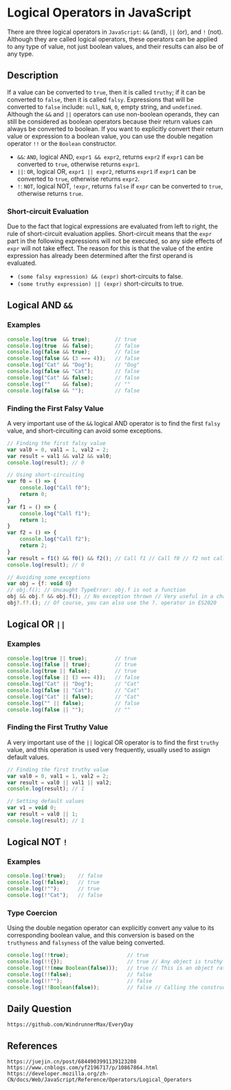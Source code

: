 # Logical Operators in JavaScript

There are three logical operators in `JavaScript`: `&&` (and), `||` (or), and `!` (not). Although they are called logical operators, these operators can be applied to any type of value, not just boolean values, and their results can also be of any type.

## Description
If a value can be converted to `true`, then it is called `truthy`; if it can be converted to `false`, then it is called `falsy`. Expressions that will be converted to `false` include: `null`, `NaN`, `0`, empty string, and `undefined`. Although the `&&` and `||` operators can use non-boolean operands, they can still be considered as boolean operators because their return values can always be converted to boolean. If you want to explicitly convert their return value or expression to a boolean value, you can use the double negation operator `!!` or the `Boolean` constructor.
* `&&`: `AND`, logical AND, `expr1 && expr2`, returns `expr2` if `expr1` can be converted to `true`, otherwise returns `expr1`.
* `||`: `OR`, logical OR, `expr1 || expr2`, returns `expr1` if `expr1` can be converted to `true`, otherwise returns `expr2`.
* `!`: `NOT`, logical NOT, `!expr`, returns `false` if `expr` can be converted to `true`, otherwise returns `true`.

### Short-circuit Evaluation
Due to the fact that logical expressions are evaluated from left to right, the rule of short-circuit evaluation applies. Short-circuit means that the `expr` part in the following expressions will not be executed, so any side effects of `expr` will not take effect. The reason for this is that the value of the entire expression has already been determined after the first operand is evaluated.
* `(some falsy expression) && (expr)` short-circuits to false.
* `(some truthy expression) || (expr)` short-circuits to true.

## Logical AND `&&`

### Examples

```javascript
console.log(true  && true);        // true
console.log(true  && false);       // false
console.log(false && true);        // false
console.log(false && (3 === 4));   // false
console.log("Cat" && "Dog");       // "Dog"
console.log(false && "Cat");       // false
console.log("Cat" && false);       // false
console.log(""    && false);       // ""
console.log(false && "");          // false
```

### Finding the First Falsy Value
A very important use of the `&&` logical AND operator is to find the first `falsy` value, and short-circuiting can avoid some exceptions.

```javascript
// Finding the first falsy value
var val0 = 0, val1 = 1, val2 = 2;
var result = val1 && val2 && val0;
console.log(result); // 0

// Using short-circuiting
var f0 = () => {
    console.log("Call f0");
    return 0;
}
var f1 = () => {
    console.log("Call f1");
    return 1;
}
var f2 = () => {
    console.log("Call f2");
    return 2;
}
var result = f1() && f0() && f2(); // Call f1 // Call f0 // f2 not called
console.log(result); // 0

// Avoiding some exceptions
var obj = {f: void 0}
// obj.f(); // Uncaught TypeError: obj.f is not a function
obj && obj.f && obj.f(); // No exception thrown // Very useful in a chain of function calls
obj?.f?.(); // Of course, you can also use the ?. operator in ES2020
```

## Logical OR `||`

### Examples

```javascript
console.log(true || true);         // true
console.log(false || true);        // true
console.log(true || false);        // true
console.log(false || (3 === 4));   // false
console.log("Cat" || "Dog");       // "Cat"
console.log(false || "Cat");       // "Cat"
console.log("Cat" || false);       // "Cat"
console.log("" || false);          // false
console.log(false || "");          // ""
```

### Finding the First Truthy Value
A very important use of the `||` logical OR operator is to find the first `truthy` value, and this operation is used very frequently, usually used to assign default values.

```javascript
// Finding the first truthy value
var val0 = 0, val1 = 1, val2 = 2;
var result = val0 || val1 || val2;
console.log(result); // 1

// Setting default values
var v1 = void 0;
var result = val0 || 1;
console.log(result); // 1
```

## Logical NOT `!`

### Examples

```javascript
console.log(!true);    // false
console.log(!false);   // true
console.log(!"");      // true
console.log(!"Cat");   // false
```

### Type Coercion
Using the double negation operator can explicitly convert any value to its corresponding boolean value, and this conversion is based on the `truthyness` and `falsyness` of the value being converted.

```javascript
console.log(!!true);                   // true
console.log(!!{});                     // true // Any object is truthy
console.log(!!(new Boolean(false)));   // true // This is an object rather than a literal
console.log(!!false);                  // false
console.log(!!"");                     // false
console.log(!!Boolean(false));         // false // Calling the constructor to generate a literal
```



## Daily Question

```
https://github.com/WindrunnerMax/EveryDay
```

## References

```
https://juejin.cn/post/6844903991139123208
https://www.cnblogs.com/yf2196717/p/10867864.html
https://developer.mozilla.org/zh-CN/docs/Web/JavaScript/Reference/Operators/Logical_Operators
```